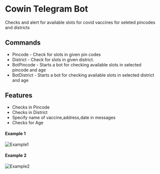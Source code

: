 # Cowin Telegram Bot
Checks and alert for available slots for covid vaccines for seleted pincodes and districts

## Commands

- Pincode - Check for slots in given pin codes
- District - Check for slots in given district.
- BotPincode - Starts a bot for checking available slots in selected pincode and age
- BotDistrict - Starts a bot for checking available slots in selected district and age

## Features
- Checks in Pincode
- Checks in District
- Specify name of vaccine,address,date in messages
- Checks for Age


#### Example 1
 ![Example1](https://raw.githubusercontent.com/rahuldraz/Cowin-Telegram-Bot/main/Check1.png)

#### Example 2
 ![Example2](https://raw.githubusercontent.com/rahuldraz/Cowin-Telegram-Bot/main/Check2.png)

